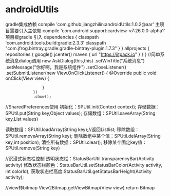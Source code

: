 # androidUtils

gradle集成依赖 compile 'com.github.jiangzhilin:androidUtils:1.0.2@aar'
主项目需要引入主依赖 compile 'com.android.support:cardview-v7:26.0.0-alpha1'
项目根gradle 引入 
dependencies {
        classpath 'com.android.tools.build:gradle:2.3.3'
        classpath "com.jfrog.bintray.gradle:gradle-bintray-plugin:1.7.3"
    }
}
allprojects {
    repositories {
        google()
        jcenter()
        maven { url "https://jitpack.io" }
    }
}
//简单系统消息dialog调用
new AskDialog(this,this)
                .setWinTitle("系统消息")
                .setMessage("你好啊，我是系统组件")
                .setCloseListener()
                .setSubmitListener(new View.OnClickListener() {
                    @Override
                    public void onClick(View view) {

                    }
                })
                .show();
//SharedPreferences使用
初始化：SPUtil.init(Context context);
存储数据：SPUtil.put(String key,Object values);
存储数组：SPUtil.saveArray(String key,List<String> values)

读取数组：SPUtil.loadArray(String key);//返回List<String>list;
移除数组：SPUtil.removeArray(String key);
删除数组中某个值：SPUtil.delArray(String key,int position);
清空所有数据：SPUtil.clear();
移除某个固定key值：SPUtil.remove(String key)

//沉浸式状态栏控制
透明状态栏：StatusBarUtil.transparencyBar(Activity activity)
修改状态栏颜色：StatusBarUtil.setStatusBarColor(Activity activity, int colorId);
获取状态栏高度:StatusBarUtil.getStatusBarHeight(Activity activity);


//view转bitmap
View2Bitmap.getViewBitmap(View view) return Bitmap
